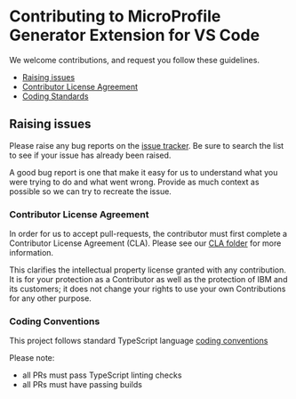 # Contributing to MicroProfile Generator Extension for VS Code

We welcome contributions, and request you follow these guidelines.

 - [Raising issues](#raising-issues)
 - [Contributor License Agreement](#contributor-license-agreement)
 - [Coding Standards](#coding-standards)


## Raising issues

Please raise any bug reports on the [issue tracker](https://github.com/dev-tools-for-enterprise-java/mp-rest-client-generator-vscode-ext/issues). Be sure to
search the list to see if your issue has already been raised.

A good bug report is one that make it easy for us to understand what you were
trying to do and what went wrong. Provide as much context as possible so we can try to recreate the issue.

### Contributor License Agreement

In order for us to accept pull-requests, the contributor must first complete
a Contributor License Agreement (CLA). Please see our [CLA folder](./cla) for more information.

This clarifies the intellectual property license granted with any contribution. It is for your protection as a
Contributor as well as the protection of IBM and its customers; it does not
change your rights to use your own Contributions for any other purpose.

### Coding Conventions

This project follows standard TypeScript language [coding conventions](https://github.com/Microsoft/TypeScript/wiki/Coding-guidelines)

Please note:

 - all PRs must pass TypeScript linting checks
 - all PRs must have passing builds